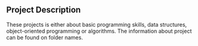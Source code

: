 ## Project Description
These projects is either about basic programming skills, data structures, object-oriented programming or algorithms. The information about project can be found on folder names.
